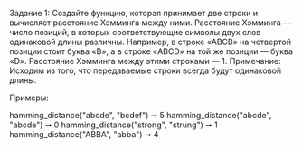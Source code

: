 Задание 1:
Создайте функцию, которая принимает две строки и вычисляет расстояние Хэмминга между ними.
Расстояние Хэмминга — число позиций, в которых соответствующие символы двух слов одинаковой длины различны.
Например, в строке «ABCB» на четвертой позиции стоит буква «B», а в строке «ABCD» на той же позиции — буква «D».
Расстояние Хэмминга между этими строками — 1.
Примечание: Исходим из того, что передаваемые строки всегда будут одинаковой длины.

Примеры:

hamming_distance("abcde", "bcdef") ➞ 5
hamming_distance("abcde", "abcde") ➞ 0
hamming_distance("strong", "strung") ➞ 1
hamming_distance("ABBA", "abba") ➞ 4
